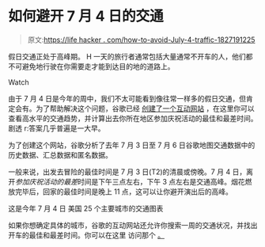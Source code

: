 # 如何避开 7 月 4 日的交通

> 原文:[https://life hacker . com/how-to-avoid-July-4-traffic-1827191225](https://lifehacker.com/how-to-avoid-july-4th-traffic-1827191225)

假日交通正处于高峰期。 H 一天的旅行者通常包括大量通常不开车的人，他们都不可避免地行驶在你需要走才能到达目的地的道路上。

Watch

由于 7 月 4 日是今年的周中，我们不太可能看到像往常一样多的假日交通，但肯定会有。为了帮助解决这个问题，谷歌已经 [创建了一个互动网站](https://googletrends.github.io/independence-day-traffic) ，在这里你可以查看高水平的交通趋势，并计算出去你所在地区参加庆祝活动的最佳和最差时间。剧透 r:答案几乎普遍是一大早。

为了创建这个网站，谷歌分析了去年 7 月 3 日至 7 月 6 日谷歌地图交通数据中的历史数据、汇总数据和匿名数据。

一般来说，出发去冒险的最佳时间是 7 月 3 日(T2)的清晨或傍晚。7 月 4 日，离开*参加庆祝活动的最差*时间是下午三点左右，下午 3 点左右是交通高峰。烟花燃放完毕后，回家的最佳时间是晚上 11 点，这可以让你避开演出后的高峰。

这是今年 7 月 4 日
美国 25 个主要城市的交通图表

如果你想确定具体的城市，谷歌的互动网站还允许你搜索一周的交通状况，并找出开车的最佳和最差时间。你可以在这里 访问那个 [。](https://googletrends.github.io/independence-day-traffic)
